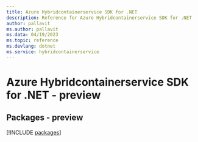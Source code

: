 ```yaml
---
title: Azure Hybridcontainerservice SDK for .NET
description: Reference for Azure Hybridcontainerservice SDK for .NET
author: pallavit
ms.author: pallavit
ms.data: 04/19/2023
ms.topic: reference
ms.devlang: dotnet
ms.service: hybridcontainerservice
---
```

# Azure Hybridcontainerservice SDK for .NET - preview
## Packages - preview
[!INCLUDE [packages](hybridcontainerservice-index.md)]